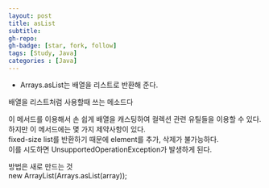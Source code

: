 ```yaml
---
layout: post
title: asList
subtitle: 
gh-repo: 
gh-badge: [star, fork, follow]
tags: [Study, Java]
categories : [Java]
---
```


* Arrays.asList는 배열을 리스트로 반환해 준다.  

배열을 리스트처럼 사용할때 쓰는 메소드다  

이 메서드를 이용해서 손 쉽게 배열을 캐스팅하여 컬렉션 관련 유틸들을 이용할 수 있다.  
하지만 이 메서드에는 몇 가지 제약사항이 있다.  
fixed-size list를 반환하기 때문에 element를 추가, 삭제가 불가능하다.  
이를 시도하면 UnsupportedOperationException가 발생하게 된다.  

방법은 새로 만드는 것   
new ArrayList(Arrays.asList(array));
